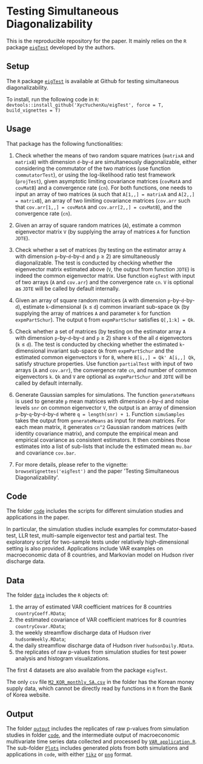 # Testing Simultaneous Diagonalizability

This is the reproducible repository for the paper. It mainly relies on the `R` package [`eigTest`](https://github.com/XycYuchenXu/eigTest) developed by the authors.

## Setup
The `R` package [`eigTest`](https://github.com/XycYuchenXu/eigTest) is available at Github for testing simultaneous diagonalizability.

To install, run the following code in `R`:
`devtools::install_github('XycYuchenXu/eigTest', force = T, build_vignettes = T)`

## Usage
That package has the following functionalities:

1. Check whether the means of two random square matrices (`matrixA` and `matrixB`) with dimension `d`-by-`d` are simultaneously diagonalizable, either considering the commutator of the two matrices (use function `commutatorTest`), or using the log-likelihood ratio test framework (`projTest`), given asymptotic limiting covariance matrices (`covMatA` and `covMatB`) and a convergence rate (`cn`). For both functions, one needs to input an array of two matrices (`A` such that `A[1,,] = matrixA` and `A[2,,] = matrixB`), an array of two limiting covariance matrices (`cov.arr` such that `cov.arr[1,,] = covMatA` and `cov.arr[2,,] = covMatB`), and the convergence rate (`cn`).

2. Given an array of square random matrices (`A`), estimate a common eigenvector matrix `V` (by supplying the array of matrices `A` for function `JDTE`).

3. Check whether a set of matrices (by testing on the estimator array `A` with dimension `p`-by-`d`-by-`d` and `p` ≥ 2) are simultaneously diagonalizable. The test is conducted by checking whether the eigenvector matrix estimated above (`V`, the output from function `JDTE`) is indeed the common eigenvector matrix. Use function `eigTest` with input of two arrays (`A` and `cov.arr`) and the convergence rate `cn`. `V` is optional as `JDTE` will be called by default internally.

4. Given an array of square random matrices (`A` with dimension `p`-by-`d`-by-`d`), estimate `k`-dimensional (`k` ≤ `d`) common invariant sub-space `Qk` (by supplying the array of matrices `A` and parameter `k` for function `expmPartSchur`). The output `Q` from `expmPartSchur` satisfies `Q[,1:k] = Qk`.

5. Check whether a set of matrices (by testing on the estimator array `A` with dimension `p`-by-`d`-by-`d` and `p` ≥ 2) share `k` of the all `d` eigenvectors (`k` ≤ `d`). The test is conducted by checking whether the estimated `k`-dimensional invariant sub-space `Qk` from `expmPartSchur` and the estimated common eigenvectors `V` for `B`, where `B[i,,] = Qk' A[i,,] Qk`, satisfy structure properties. Use function `partialTest` with input of two arrays (`A` and `cov.arr`), the convergence rate `cn`, and number of common eigenvectors `k`. `Qk` and `V` are optional as `expmPartSchur` and `JDTE` will be called by default internally.

6. Generate Gaussian samples for simulations. The function `generateMeans` is used to generate `p` mean matrices with dimension `d`-by-`d` and noise levels `snr` on common eigenvector `V`, the output is an array of dimension `p`-by-`q`-by-`d`-by-`d` where `q = length(snr) + 1`. Function `simuSamples` takes the output from `generateMeans` as input for mean matrices. For each mean matrix, it generates `cn^2` Gaussian random matrices (with identity covariance matrix), and compute the empirical mean and empirical covariance as consistent estimators. It then combines those estimates into a list of sub-lists that include the estimated mean `mu.bar` and covariance `cov.bar`.

7. For more details, please refer to the vignette: `browseVignettes('eigTest')` and the paper 'Testing Simultaneous Diagonalizability'.

## Code
The folder [`code`](code) includes the scripts for different simulation studies and applications in the paper.

In particular, the simulation studies include examples for commutator-based test, LLR test, multi-sample eigenvector test and partial test. The exploratory script for two-sample tests under relatively high-dimensional setting is also provided. Applications include VAR examples on macroeconomic data of 8 countries, and Markovian model on Hudson river discharge data.

## Data
The folder [`data`](data) includes the `R` objects of:
1. the array of estimated VAR coefficient matrices for 8 countries `countryCoeff.RData`;
2. the estimated covariance of VAR coefficient matrices for 8 countries `countryCovar.RData`;
3. the weekly streamflow discharge data of Hudson river `hudsonWeekly.RData`;
4. the daily streamflow discharge data of Hudson river `hudsonDaily.RData`.
5. the replicates of raw p-values from simulation studies for test power analysis and histogram visualizations.

The first 4 datasets are also available from the package `eigTest`.

The only `csv` file [`M2_KOR_monthly_SA.csv`](data/M2_KOR_monthly_SA.csv) in the folder has the Korean money supply data, which cannot be directly read by functions in `R` from the Bank of Korea website.

## Output
The folder [`output`](output) includes the replicates of raw p-values from simulation studies in folder [`code`](code), and the intermediate output of macroeconomic multivariate time series data collected and processed by [`VAR_application.R`](code/VAR_application.R). The sub-folder [`Plots`](output/Plots) includes generated plots from both simulations and applications in `code`, with either [`tikz`](output/Plots/tikz) or [`png`](output/Plots/png) format.
